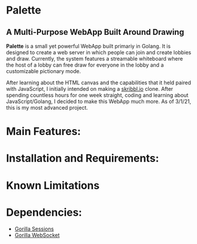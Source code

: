 # Palette
## A Multi-Purpose WebApp Built Around Drawing
**Palette** is a small yet powerful WebApp built primariy in Golang. It is designed to create a web server in which people can join and create lobbies and draw. Currently, the system features a streamable whiteboard where the host of a lobby can free draw for everyone in the lobby and a customizable pictionary mode.

After learning about the HTML canvas and the capabilities that it held paired with JavaScript, I initially intended on making a [skribbl.io](https://skribbl.io/ "Skribbl.io by @ticedev on Twitter") clone. After spending countless hours for one week straight, coding and learning about JavaScript/Golang, I decided to make this WebApp much more. As of 3/1/21, this is my most advanced project.

# Main Features:

# Installation and Requirements:

# Known Limitations

# Dependencies:
- [Gorilla Sessions](https://github.com/gorilla/sessions "Sessions by The Gorilla Team")
- [Gorilla WebSocket](https://github.com/gorilla/websocket "WebSocket by The Gorilla Team")
